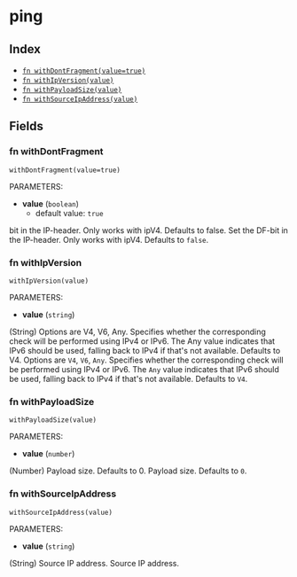 # ping



## Index

* [`fn withDontFragment(value=true)`](#fn-withdontfragment)
* [`fn withIpVersion(value)`](#fn-withipversion)
* [`fn withPayloadSize(value)`](#fn-withpayloadsize)
* [`fn withSourceIpAddress(value)`](#fn-withsourceipaddress)

## Fields

### fn withDontFragment

```jsonnet
withDontFragment(value=true)
```

PARAMETERS:

* **value** (`boolean`)
   - default value: `true`

bit in the IP-header. Only works with ipV4. Defaults to false.
Set the DF-bit in the IP-header. Only works with ipV4. Defaults to `false`.
### fn withIpVersion

```jsonnet
withIpVersion(value)
```

PARAMETERS:

* **value** (`string`)

(String) Options are V4, V6, Any. Specifies whether the corresponding check will be performed using IPv4 or IPv6. The Any value indicates that IPv6 should be used, falling back to IPv4 if that's not available. Defaults to V4.
Options are `V4`, `V6`, `Any`. Specifies whether the corresponding check will be performed using IPv4 or IPv6. The `Any` value indicates that IPv6 should be used, falling back to IPv4 if that's not available. Defaults to `V4`.
### fn withPayloadSize

```jsonnet
withPayloadSize(value)
```

PARAMETERS:

* **value** (`number`)

(Number) Payload size. Defaults to 0.
Payload size. Defaults to `0`.
### fn withSourceIpAddress

```jsonnet
withSourceIpAddress(value)
```

PARAMETERS:

* **value** (`string`)

(String) Source IP address.
Source IP address.